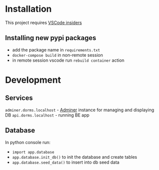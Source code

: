 # Installation
This project requires [VSCode insiders](https://code.visualstudio.com/insiders/)
## Installing new pypi packages
- add the package name in `requirements.txt`
- `docker-compose build` in non-remote session
- in remote session vscode run `rebuild container` action
# Development
## Services
`adminer.dorms.localhost` - [Adminer](https://www.adminer.org/cs/) instance for managing and displaying DB
`api.dorms.localhost` - running BE app
## Database
In python console run:
- `import app.database`
- `app.database.init_db()` to init the database and create tables
- `app.database.seed_data()` to insert into db seed data